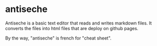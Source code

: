 # antiseche

Antiseche is a basic text editor that reads and writes markdown files. 
It converts the files into html files that are deploy on github pages.

By the way, "antiseche" is french for "cheat sheet".
